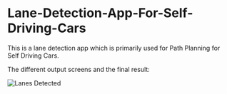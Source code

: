 # Lane-Detection-App-For-Self-Driving-Cars

This is a lane detection app which is primarily used for Path Planning for Self Driving Cars.

The different output screens and the final result:



![Lanes Detected](https://github.com/sammadan/opencvroad/blob/master/lane_detected.png)

